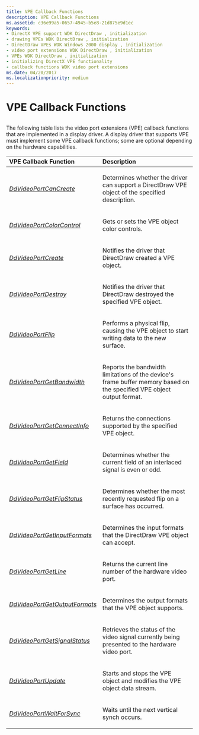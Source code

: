 ```yaml
---
title: VPE Callback Functions
description: VPE Callback Functions
ms.assetid: c36e99a5-0657-4945-b5e8-21d875e9d1ec
keywords:
- DirectX VPE support WDK DirectDraw , initialization
- drawing VPEs WDK DirectDraw , initialization
- DirectDraw VPEs WDK Windows 2000 display , initialization
- video port extensions WDK DirectDraw , initialization
- VPEs WDK DirectDraw , initialization
- initializing DirectX VPE functionality
- callback functions WDK video port extensions
ms.date: 04/20/2017
ms.localizationpriority: medium
---
```


# VPE Callback Functions


## <span id="ddk_vpe_callback_functions_gg"></span><span id="DDK_VPE_CALLBACK_FUNCTIONS_GG"></span>


The following table lists the video port extensions (VPE) callback functions that are implemented in a display driver. A display driver that supports VPE must implement some VPE callback functions; some are optional depending on the hardware capabilities.

<table>
<colgroup>
<col width="50%" />
<col width="50%" />
</colgroup>
<thead>
<tr class="header">
<th align="left">VPE Callback Function</th>
<th align="left">Description</th>
</tr>
</thead>
<tbody>
<tr class="odd">
<td align="left"><p><a href="https://msdn.microsoft.com/library/windows/hardware/ff550375" data-raw-source="[&lt;em&gt;DdVideoPortCanCreate&lt;/em&gt;](https://msdn.microsoft.com/library/windows/hardware/ff550375)"><em>DdVideoPortCanCreate</em></a></p></td>
<td align="left"><p>Determines whether the driver can support a DirectDraw VPE object of the specified description.</p></td>
</tr>
<tr class="even">
<td align="left"><p><a href="https://msdn.microsoft.com/library/windows/hardware/ff550383" data-raw-source="[&lt;em&gt;DdVideoPortColorControl&lt;/em&gt;](https://msdn.microsoft.com/library/windows/hardware/ff550383)"><em>DdVideoPortColorControl</em></a></p></td>
<td align="left"><p>Gets or sets the VPE object color controls.</p></td>
</tr>
<tr class="odd">
<td align="left"><p><a href="https://msdn.microsoft.com/library/windows/hardware/ff550391" data-raw-source="[&lt;em&gt;DdVideoPortCreate&lt;/em&gt;](https://msdn.microsoft.com/library/windows/hardware/ff550391)"><em>DdVideoPortCreate</em></a></p></td>
<td align="left"><p>Notifies the driver that DirectDraw created a VPE object.</p></td>
</tr>
<tr class="even">
<td align="left"><p><a href="https://msdn.microsoft.com/library/windows/hardware/ff550406" data-raw-source="[&lt;em&gt;DdVideoPortDestroy&lt;/em&gt;](https://msdn.microsoft.com/library/windows/hardware/ff550406)"><em>DdVideoPortDestroy</em></a></p></td>
<td align="left"><p>Notifies the driver that DirectDraw destroyed the specified VPE object.</p></td>
</tr>
<tr class="odd">
<td align="left"><p><a href="https://msdn.microsoft.com/library/windows/hardware/ff550408" data-raw-source="[&lt;em&gt;DdVideoPortFlip&lt;/em&gt;](https://msdn.microsoft.com/library/windows/hardware/ff550408)"><em>DdVideoPortFlip</em></a></p></td>
<td align="left"><p>Performs a physical flip, causing the VPE object to start writing data to the new surface.</p></td>
</tr>
<tr class="even">
<td align="left"><p><a href="https://msdn.microsoft.com/library/windows/hardware/ff550413" data-raw-source="[&lt;em&gt;DdVideoPortGetBandwidth&lt;/em&gt;](https://msdn.microsoft.com/library/windows/hardware/ff550413)"><em>DdVideoPortGetBandwidth</em></a></p></td>
<td align="left"><p>Reports the bandwidth limitations of the device&#39;s frame buffer memory based on the specified VPE object output format.</p></td>
</tr>
<tr class="odd">
<td align="left"><p><a href="https://msdn.microsoft.com/library/windows/hardware/ff550415" data-raw-source="[&lt;em&gt;DdVideoPortGetConnectInfo&lt;/em&gt;](https://msdn.microsoft.com/library/windows/hardware/ff550415)"><em>DdVideoPortGetConnectInfo</em></a></p></td>
<td align="left"><p>Returns the connections supported by the specified VPE object.</p></td>
</tr>
<tr class="even">
<td align="left"><p><a href="https://msdn.microsoft.com/library/windows/hardware/ff550420" data-raw-source="[&lt;em&gt;DdVideoPortGetField&lt;/em&gt;](https://msdn.microsoft.com/library/windows/hardware/ff550420)"><em>DdVideoPortGetField</em></a></p></td>
<td align="left"><p>Determines whether the current field of an interlaced signal is even or odd.</p></td>
</tr>
<tr class="odd">
<td align="left"><p><a href="https://msdn.microsoft.com/library/windows/hardware/ff550425" data-raw-source="[&lt;em&gt;DdVideoPortGetFlipStatus&lt;/em&gt;](https://msdn.microsoft.com/library/windows/hardware/ff550425)"><em>DdVideoPortGetFlipStatus</em></a></p></td>
<td align="left"><p>Determines whether the most recently requested flip on a surface has occurred.</p></td>
</tr>
<tr class="even">
<td align="left"><p><a href="https://msdn.microsoft.com/library/windows/hardware/ff550430" data-raw-source="[&lt;em&gt;DdVideoPortGetInputFormats&lt;/em&gt;](https://msdn.microsoft.com/library/windows/hardware/ff550430)"><em>DdVideoPortGetInputFormats</em></a></p></td>
<td align="left"><p>Determines the input formats that the DirectDraw VPE object can accept.</p></td>
</tr>
<tr class="odd">
<td align="left"><p><a href="https://msdn.microsoft.com/library/windows/hardware/ff550435" data-raw-source="[&lt;em&gt;DdVideoPortGetLine&lt;/em&gt;](https://msdn.microsoft.com/library/windows/hardware/ff550435)"><em>DdVideoPortGetLine</em></a></p></td>
<td align="left"><p>Returns the current line number of the hardware video port.</p></td>
</tr>
<tr class="even">
<td align="left"><p><a href="https://msdn.microsoft.com/library/windows/hardware/ff550440" data-raw-source="[&lt;em&gt;DdVideoPortGetOutputFormats&lt;/em&gt;](https://msdn.microsoft.com/library/windows/hardware/ff550440)"><em>DdVideoPortGetOutputFormats</em></a></p></td>
<td align="left"><p>Determines the output formats that the VPE object supports.</p></td>
</tr>
<tr class="odd">
<td align="left"><p><a href="https://msdn.microsoft.com/library/windows/hardware/ff550441" data-raw-source="[&lt;em&gt;DdVideoPortGetSignalStatus&lt;/em&gt;](https://msdn.microsoft.com/library/windows/hardware/ff550441)"><em>DdVideoPortGetSignalStatus</em></a></p></td>
<td align="left"><p>Retrieves the status of the video signal currently being presented to the hardware video port.</p></td>
</tr>
<tr class="even">
<td align="left"><p><a href="https://msdn.microsoft.com/library/windows/hardware/ff550450" data-raw-source="[&lt;em&gt;DdVideoPortUpdate&lt;/em&gt;](https://msdn.microsoft.com/library/windows/hardware/ff550450)"><em>DdVideoPortUpdate</em></a></p></td>
<td align="left"><p>Starts and stops the VPE object and modifies the VPE object data stream.</p></td>
</tr>
<tr class="odd">
<td align="left"><p><a href="https://msdn.microsoft.com/library/windows/hardware/ff550455" data-raw-source="[&lt;em&gt;DdVideoPortWaitForSync&lt;/em&gt;](https://msdn.microsoft.com/library/windows/hardware/ff550455)"><em>DdVideoPortWaitForSync</em></a></p></td>
<td align="left"><p>Waits until the next vertical synch occurs.</p></td>
</tr>
</tbody>
</table>

 

 

 





